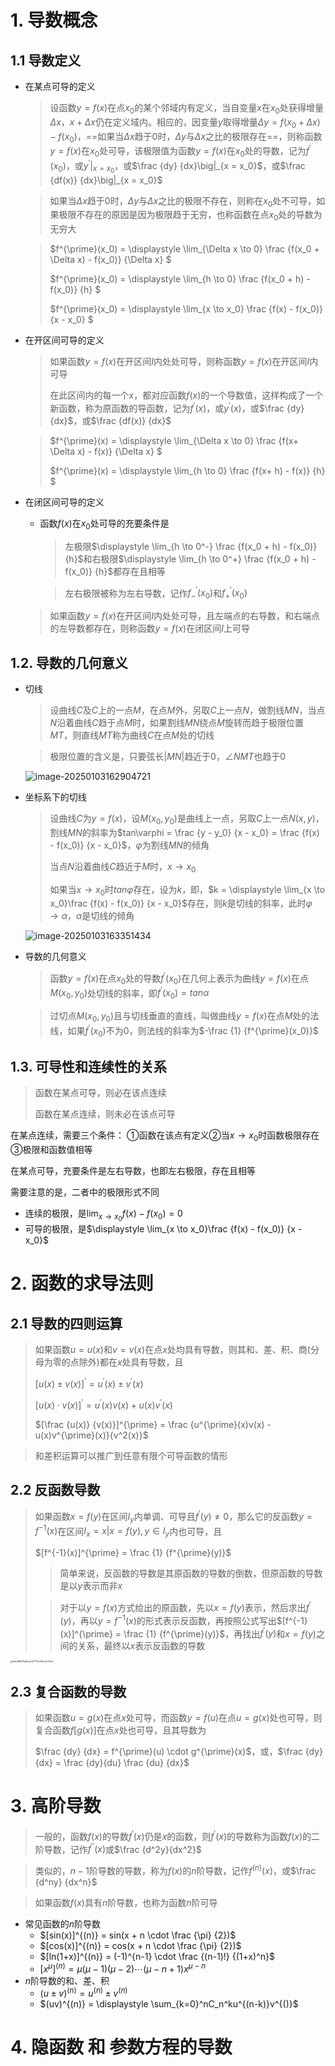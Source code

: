 # 1. 导数概念

## 1.1 导数定义

- 在某点可导的定义

    > 设函数$y=f(x)$在点$x_0$的某个邻域内有定义，当自变量$x$在$x_0$处获得增量$\Delta x$，$x+\Delta x$仍在定义域内。相应的，因变量$y$取得增量$\Delta y = f(x_0 + \Delta x) - f(x_0)$，==如果当$\Delta x$趋于$0$时，$\Delta y$与$\Delta x$之比的极限存在==，则称函数$y=f(x)$在$x_0$处可导，该极限值为函数$y=f(x)$在$x_0$处的导数，记为$f^{\prime}(x_0)$，或$y^{\prime}|_{x = x_0}$，或$\frac {dy} {dx}\big|_{x = x_0}$，或$\frac {df(x)} {dx}\big|_{x = x_0}$

    > 如果当$\Delta x$趋于$0$时，$\Delta y$与$\Delta x$之比的极限不存在，则称在$x_0$处不可导，如果极限不存在的原因是因为极限趋于无穷，也称函数在点$x_0$处的导数为无穷大

    > $f^{\prime}(x_0) = \displaystyle \lim_{\Delta x \to 0} \frac {f(x_0 + \Delta x) - f(x_0)} {\Delta x} $
    >
    > $f^{\prime}(x_0) = \displaystyle \lim_{h \to 0} \frac {f(x_0 + h) - f(x_0)} {h} $
    >
    > $f^{\prime}(x_0) = \displaystyle \lim_{x \to x_0} \frac {f(x) - f(x_0)} {x - x_0} $

- 在开区间可导的定义

    > 如果函数$y=f(x)$在开区间$I$内处处可导，则称函数$y=f(x)$在开区间$I$内可导
    >
    > 在此区间内的每一个$x$，都对应函数$f(x)$的一个导数值，这样构成了一个新函数，称为原函数的导函数，记为$f^{\prime}(x)$，或$y^{\prime}(x)$，或$\frac {dy} {dx}$，或$\frac {df(x)} {dx}$

    > $f^{\prime}(x) = \displaystyle \lim_{\Delta x \to 0} \frac {f(x+ \Delta x) - f(x)} {\Delta x} $
    >
    > $f^{\prime}(x) = \displaystyle \lim_{h \to 0} \frac {f(x+ h) - f(x)} {h} $

- 在闭区间可导的定义

    - 函数$f(x)$在$x_0$处可导的充要条件是

        > 左极限$\displaystyle \lim_{h \to 0^-} \frac {f(x_0 + h) - f(x_0)} {h}$和右极限$\displaystyle \lim_{h \to 0^+} \frac {f(x_0 + h) - f(x_0)} {h}$都存在且相等

        > 左右极限被称为左右导数，记作$f_-^{\prime}(x_0)$和$f_+^{\prime}(x_0)$

    > 如果函数$y=f(x)$在开区间$I$内处处可导，且左端点的右导数，和右端点的左导数都存在，则称函数$y=f(x)$在闭区间$I$上可导

## 1.2. 导数的几何意义

- 切线

    > 设曲线$C$及$C$上的一点$M$，在点$M$外，另取$C$上一点$N$，做割线$MN$，当点$N$沿着曲线$C$趋于点$M$时，如果割线$MN$绕点$M$旋转而趋于极限位置$MT$，则直线$MT$称为曲线$C$在点$M$处的切线

    > 极限位置的含义是，只要弦长$|MN|$趋近于0，$\angle NMT$也趋于0

    <img src="chap 2 导数与微分.assets/image-20250103162904721.png" alt="image-20250103162904721" />

- 坐标系下的切线

    > 设曲线$C$为$y=f(x)$，设$M(x_0, y_0)$是曲线上一点，另取$C$上一点$N(x, y)$，割线$MN$的斜率为$tan\varphi = \frac {y - y_0} {x - x_0} = \frac {f(x) - f(x_0)} {x - x_0}$，$\varphi$为割线$MN$的倾角
    >
    > 当点$N$沿着曲线$C$趋近于$M$时，$x \to x_0$
    >
    > 如果当$x \to x_0$时$tan\varphi$存在，设为$k$，即，$k = \displaystyle \lim_{x \to x_0}\frac {f(x) - f(x_0)} {x - x_0}$存在，则$k$是切线的斜率，此时$\varphi \to \alpha$，$\alpha$是切线的倾角

    <img src="chap 2 导数与微分.assets/image-20250103163351434.png" alt="image-20250103163351434" />

- 导数的几何意义

    > 函数$y=f(x)$在点$x_0$处的导数$f^{\prime}(x_0)$在几何上表示为曲线$y=f(x)$在点$M(x_0, y_0)$处切线的斜率，即$f^{\prime}(x_0) = tan\alpha$

    > 过切点$M(x_0, y_0)$且与切线垂直的直线，叫做曲线$y=f(x)$在点$M$处的法线，如果$f^{\prime}(x_0)$不为$0$，则法线的斜率为$-\frac {1} {f^{\prime}(x_0)}$

## 1.3. 可导性和连续性的关系

> 函数在某点可导，则必在该点连续
>
> 函数在某点连续，则未必在该点可导

在某点连续，需要三个条件： ①函数在该点有定义②当$x \to x_0$时函数极限存在③极限和函数值相等

在某点可导，充要条件是左右导数，也即左右极限，存在且相等

需要注意的是，二者中的极限形式不同

- 连续的极限，是$\displaystyle \lim_{x \to x_0}f(x)-f(x_0) = 0$
- 可导的极限，是$\displaystyle \lim_{x \to x_0}\frac {f(x) - f(x_0)} {x - x_0}$

# 2. 函数的求导法则

## 2.1 导数的四则运算

> 如果函数$u=u(x)$和$v=v(x)$在点$x$处均具有导数，则其和、差、积、商(分母为零的点除外)都在$x$处具有导数，且
>
> $[u(x) \pm v(x)]^{\prime} = u^{\prime}(x) \pm v^{\prime}(x)$
>
> $[u(x)\cdot v(x)]^{\prime}=u^{\prime}(x)v(x) + u(x)v^{\prime}(x)$
>
> $[\frac {u(x)} {v(x)}]^{\prime} = \frac {u^{\prime}(x)v(x) - u(x)v^{\prime}(x)}{v^2(x)}$

> 和差积运算可以推广到任意有限个可导函数的情形

## 2.2 反函数导数

> 如果函数$x = f(y)$在区间$I_y$内单调、可导且$f^{\prime}(y) \ne0$，那么它的反函数$y=f^{-1}(x)$在区间$I_x = {x|x=f(y), y \in I_y}$内也可导，且
>
> $[f^{-1}(x)]^{\prime} = \frac {1} {f^{\prime}(y)}$
>
> > 简单来说，反函数的导数是其原函数的导数的倒数，但原函数的导数是以$y$表示而非$x$	
>
> > 对于以$y=f(x)$方式给出的原函数，先以$x=f(y)$表示，然后求出$f^{\prime}(y)$，再以$y=f^{-1}(x)$的形式表示反函数，再按照公式写出$[f^{-1}(x)]^{\prime} = \frac {1} {f^{\prime}(y)}$，再找出$f^{\prime}(y)$和$x=f(y)$之间的关系，最终以$x$表示反函数的导数

<img src="chap 2 导数与微分.assets/febd88079afbea247774c74dc2cf74e2.jpg" alt="febd88079afbea247774c74dc2cf74e2" style="zoom: 25%;" />

## 2.3 复合函数的导数

> 如果函数$u=g(x)$在点$x$处可导，而函数$y=f(u)$在点$u=g(x)$处也可导，则复合函数$f[g(x)]$在点$x$处也可导，且其导数为
>
> $\frac {dy} {dx} = f^{\prime}(u) \cdot g^{\prime}(x)$，或，$\frac {dy} {dx} = \frac {dy}{du} \frac {du} {dx}$

# 3. 高阶导数

> 一般的，函数$f(x)$的导数$f^{\prime}(x)$仍是$x$的函数，则$f^{\prime}(x)$的导数称为函数$f(x)$的二阶导数，记作$f^{\prime\prime}(x)$或$\frac {d^2y}{dx^2}$

> 类似的，$n-1$阶导数的导数，称为$f(x)$的$n$阶导数，记作$f^{(n)}(x)$，或$\frac {d^ny} {dx^n}$

> 如果函数$f(x)$具有$n$阶导数，也称为函数$n$阶可导

- 常见函数的$n$阶导数
    - $[sin(x)]^{(n)} = sin(x + n \cdot \frac {\pi} {2})$
    - $[cos(x)]^{(n)} = cos(x + n \cdot \frac {\pi} {2})$
    - $[ln(1+x)]^{(n)} = (-1)^{n-1} \cdot \frac {(n-1)!} {(1+x)^n}$
    - $[x^{\mu}]^{(n)} = \mu(\mu-1)(\mu-2)\cdots (\mu-n+1)x^{\mu-n}$
- $n$阶导数的和、差、积
    - $(u \pm v)^{(n)} = u^{(n)} \pm v^{(n)}$
    - $(uv)^{(n)} = \displaystyle \sum_{k=0}^nC_n^ku^{(n-k)}v^{()}$


# 4. 隐函数 和 参数方程的导数

